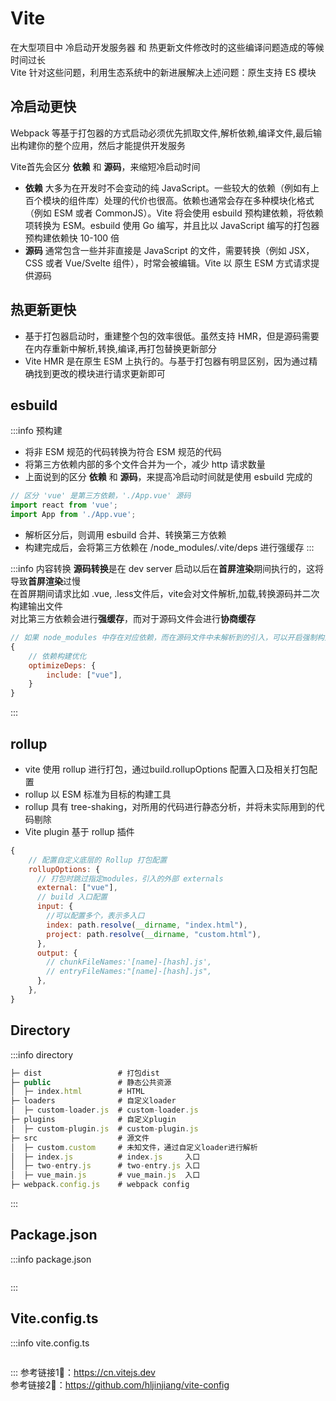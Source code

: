 # Vite

在大型项目中 冷启动开发服务器 和 热更新文件修改时的这些编译问题造成的等候时间过长  
Vite 针对这些问题，利用生态系统中的新进展解决上述问题：原生支持 ES 模块

## 冷启动更快
Webpack 等基于打包器的方式启动必须优先抓取文件,解析依赖,编译文件,最后输出构建你的整个应用，然后才能提供开发服务  

Vite首先会区分 **依赖** 和 **源码**，来缩短冷启动时间  
- **依赖** 大多为在开发时不会变动的纯 JavaScript。一些较大的依赖（例如有上百个模块的组件库）处理的代价也很高。依赖也通常会存在多种模块化格式（例如 ESM 或者 CommonJS）。Vite 将会使用 esbuild 预构建依赖，将依赖项转换为 ESM。esbuild 使用 Go 编写，并且比以 JavaScript 编写的打包器预构建依赖快 10-100 倍
- **源码** 通常包含一些并非直接是 JavaScript 的文件，需要转换（例如 JSX，CSS 或者 Vue/Svelte 组件），时常会被编辑。Vite 以 原生 ESM 方式请求提供源码

## 热更新更快
- 基于打包器启动时，重建整个包的效率很低。虽然支持 HMR，但是源码需要在内存重新中解析,转换,编译,再打包替换更新部分
- Vite HMR 是在原生 ESM 上执行的。与基于打包器有明显区别，因为通过精确找到更改的模块进行请求更新即可

## esbuild
:::info 预构建
- 将非 ESM 规范的代码转换为符合 ESM 规范的代码
- 将第三方依赖内部的多个文件合并为一个，减少 http 请求数量  
- 上面说到的区分 **依赖** 和 **源码**，来提高冷启动时间就是使用 esbuild 完成的  

```js
// 区分 'vue' 是第三方依赖，'./App.vue' 源码
import react from 'vue';
import App from './App.vue';
```

- 解析区分后，则调用 esbuild 合并、转换第三方依赖
- 构建完成后，会将第三方依赖在 /node_modules/.vite/deps 进行强缓存
:::

:::info 内容转换
**源码转换**是在 dev server 启动以后在**首屏渲染**期间执行的，这将导致**首屏渲染**过慢  
在首屏期间请求比如 .vue, .less文件后，vite会对文件解析,加载,转换源码并二次构建输出文件  
对比第三方依赖会进行**强缓存**，而对于源码文件会进行**协商缓存**  

```js
// 如果 node_modules 中存在对应依赖，而在源码文件中未解析到的引入，可以开启强制构建依赖
{
    // 依赖构建优化
    optimizeDeps: {
        include: ["vue"],
    }
}
```
:::

## rollup
- vite 使用 rollup 进行打包，通过build.rollupOptions 配置入口及相关打包配置  
- rollup 以 ESM 标准为目标的构建工具  
- rollup 具有 tree-shaking，对所用的代码进行静态分析，并将未实际用到的代码剔除  
- Vite plugin 基于 rollup 插件

```js
{
    // 配置自定义底层的 Rollup 打包配置
    rollupOptions: {
      // 打包时跳过指定modules，引入的外部 externals
      external: ["vue"],
      // build 入口配置
      input: {
        //可以配置多个，表示多入口
        index: path.resolve(__dirname, "index.html"),
        project: path.resolve(__dirname, "custom.html"),
      },
      output: {
        // chunkFileNames:'[name]-[hash].js',
        // entryFileNames:"[name]-[hash].js",
      },
    },
}
```

## Directory
:::info directory
```js
├─ dist                 # 打包dist
├─ public               # 静态公共资源
│  ├─ index.html        # HTML
├─ loaders              # 自定义loader
│  ├─ custom-loader.js  # custom-loader.js
├─ plugins              # 自定义plugin
│  ├─ custom-plugin.js  # custom-plugin.js
├─ src                  # 源文件
│  ├─ custom.custom     # 未知文件，通过自定义loader进行解析
│  ├─ index.js          # index.js     入口
│  ├─ two-entry.js      # two-entry.js 入口
│  ├─ vue_main.js       # vue_main.js  入口
├─ webpack.config.js    # webpack config
```
:::
## Package.json
:::info package.json
```json
```
:::
## Vite.config.ts
:::info vite.config.ts
```js
```
:::
参考链接1⃣️：https://cn.vitejs.dev  
参考链接2⃣️：https://github.com/hljinjiang/vite-config  